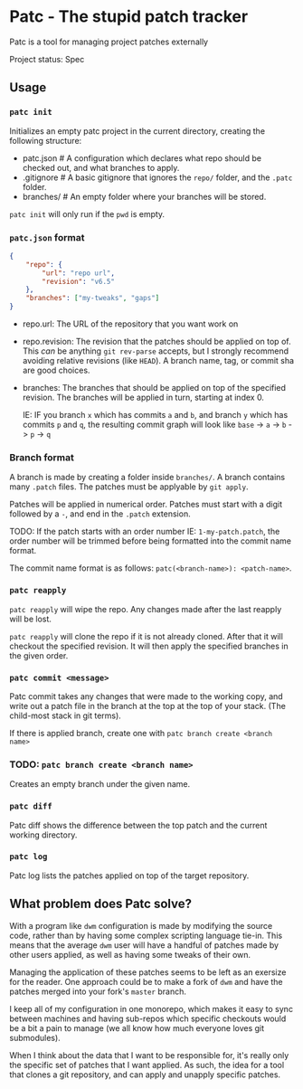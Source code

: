 # Patc - The stupid patch tracker

Patc is a tool for managing project patches externally

Project status: Spec

## Usage

### `patc init`

Initializes an empty patc project in the current directory, creating the
following structure:

-   patc.json # A configuration which declares what repo should be checked
    out, and what branches to apply.
-   .gitignore # A basic gitignore that ignores the `repo/` folder, and
    the `.patc` folder.
-   branches/ # An empty folder where your branches will be stored.

`patc init` will only run if the `pwd` is empty.

### `patc.json` format

```json
{
    "repo": {
        "url": "repo url",
        "revision": "v6.5"
    },
    "branches": ["my-tweaks", "gaps"]
}
```

-   repo.url: The URL of the repository that you want work on
-   repo.revision: The revision that the patches should be applied on top
    of. This _can_ be anything `git rev-parse` accepts, but I strongly
    recommend avoiding relative revisions (like `HEAD`). A branch name,
    tag, or commit sha are good choices.
-   branches: The branches that should be applied on top of the
    specified revision. The branches will be applied in turn, starting at
    index 0.

    IE: IF you branch `x` which has commits `a` and `b`, and branch `y`
    which has commits `p` and `q`, the resulting commit graph will look like
    `base` -> `a` -> `b` -> `p` -> `q`

### Branch format

A branch is made by creating a folder inside `branches/`. A branch contains
many `.patch` files. The patches must be applyable by `git apply`.

Patches will be applied in numerical order. Patches must start with a digit
followed by a `-`, and end in the `.patch` extension.

TODO: If the patch starts with an order number IE: `1-my-patch.patch`, the
order number will be trimmed before being formatted into the commit name
format.

The commit name format is as follows: `patc(<branch-name>): <patch-name>`.

### `patc reapply`

`patc reapply` will wipe the repo. Any changes made after the last reapply will
be lost.

`patc reapply` will clone the repo if it is not already cloned. After that it
will checkout the specified revision. It will then apply the specified branches
in the given order.

### `patc commit <message>`

Patc commit takes any changes that were made to the working copy, and write out
a patch file in the branch at the top at the top of your stack. (The child-most
stack in git terms).

If there is applied branch, create one with `patc branch create <branch name>`

### TODO: `patc branch create <branch name>`

Creates an empty branch under the given name.

### `patc diff`

Patc diff shows the difference between the top patch and the current working
directory.

### `patc log`

Patc log lists the patches applied on top of the target repository.

## What problem does Patc solve?

With a program like `dwm` configuration is made by modifying the source code,
rather than by having some complex scripting language tie-in. This means that
the average `dwm` user will have a handful of patches made by other users
applied, as well as having some tweaks of their own.

Managing the application of these patches seems to be left as an exersize for
the reader. One approach could be to make a fork of `dwm` and have the patches
merged into your fork's `master` branch.

I keep all of my configuration in one monorepo, which makes it easy to sync
between machines and having sub-repos which specific checkouts would be a bit
a pain to manage (we all know how much everyone loves git submodules).

When I think about the data that I want to be responsible for, it's really only
the specific set of patches that I want applied. As such, the idea for a tool
that clones a git repository, and can apply and unapply specific patches.
